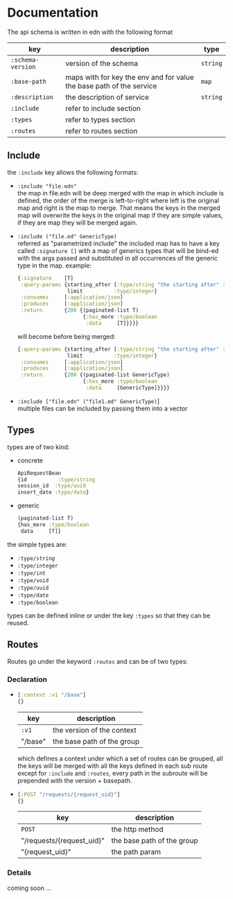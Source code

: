 # Documentation

The api schema is written in edn with the following format 

| key               | description                        | type                             |
| ----------------- | ---------------------------------- | -------------------------------- |
| `:schema-version` | version of the schema              | `string` |  
| `:base-path`      | maps with for key the env and for value the base path of the service | `map` |  
| `:description`    | the description of service         | `string` |
| `:include`        | refer to include section           | |
| `:types`          | refer to types section             | |
| `:routes`          | refer to routes section            | |

## Include
the `:include` key allows the following formats:
* `:include "file.edn"`  
the map in file.edn will be deep merged with the map in which include is defined, the order of the merge
is left-to-right where left is the original map and right is the map to merge. That means the keys in the merged map will overwrite
the keys in the original map if they are simple values, if they are map they will be merged again.

* `:include ("file.ed" GenericType)`  
referred as "parametrized include" the included map has to have a key called 
`:signature []` with a map of generics types that will be bind-ed with the args passed and substituted in all occurrences of the 
generic type in the map. 
example:
    ```clojure
    {:signature    [T]
     :query-params {starting_after [:type/string "the starting after" :required]
                    limit          :type/integer}
     :consumes     [:application/json]
     :produces     [:application/json]
     :return       {200 {(paginated-list T)
                         {:has_more :type/boolean
                          :data     [T]}}}}
    
    ```
    
    will become before being merged:
    
    ```clojure
    {:query-params {starting_after [:type/string "the starting after" :required]
                    limit          :type/integer}
     :consumes     [:application/json]
     :produces     [:application/json]
     :return       {200 {(paginated-list GenericType)
                         {:has_more :type/boolean
                          :data     [GenericType]}}}}
    
    ```

* `:include ["file.edn" ("file1.ed" GenericType)`]  
multiple files can be included by passing them into a vector

## Types
types are of two kind:

* concrete
    ```clojure
    ApiRequestBean
    {id          :type/string
    session_id  :type/uuid
    insert_date :type/date}
    ```

* generic
    ```clojure
    (paginated-list T)
    {has_more :type/boolean
     data     [T]}
    ```
    
the simple types are:

* `:type/string` 
* `:type/integer`
* `:type/int`
* `:type/void`
* `:type/uuid`
* `:type/date`
* `:type/boolean`

types can be defined inline or under the key `:types` so that they can be reused.

## Routes
Routes go under the keyword `:routes` and can be of two types:

### Declaration
*   ```clojure
    [:context :v1 "/base"]
    {}
    ```
    | key | description |
    | ----- | ----------- |
    | `:v1` | the version of the context |
    | "/base" | the base path of the group |
    
    which defines a context under which a set of routes can be grouped, all the keys will be merged 
    with all the keys defined in each sub route except for `:include` and `:routes`, every path in the subroute 
    will be prepended with the version + basepath.
    
*   ```clojure
    [:POST "/requests/{request_uid}"]
    {}
    ```
    | key | description |
    | ----- | ----------- |
    | `POST` | the http method |
    | "/requests/{request_uid}" | the base path of the group |
    | "{request_uid}" | the path param |

### Details
coming soon ...
